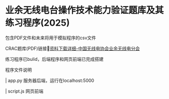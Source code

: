 # 业余无线电台操作技术能力验证题库及其练习程序(2025)

包含PDF文件和未来将用于模拟程序的csv文件

CRAC题库(PDF)链接🔗[资料下载详细-中国无线电协会业余无线电分会](http://www.crac.org.cn/News/Detail?ID=d11def30d20d4d8fb12e08e7160e607d)

练习程序已bulid，后端程序和网页前端已完成搭建

程序文件说明

| app.py 服务器后端，运行在localhost:5000

| script.js 网页前端
